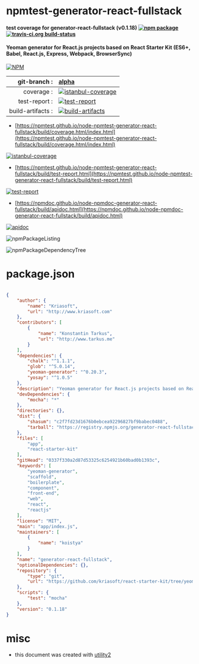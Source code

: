 # npmtest-generator-react-fullstack

#### test coverage for  generator-react-fullstack (v0.1.18)  [![npm package](https://img.shields.io/npm/v/npmtest-generator-react-fullstack.svg?style=flat-square)](https://www.npmjs.org/package/npmtest-generator-react-fullstack) [![travis-ci.org build-status](https://api.travis-ci.org/npmtest/node-npmtest-generator-react-fullstack.svg)](https://travis-ci.org/npmtest/node-npmtest-generator-react-fullstack)

#### Yeoman generator for React.js projects based on React Starter Kit (ES6+, Babel, React.js, Express, Webpack, BrowserSync)

[![NPM](https://nodei.co/npm/generator-react-fullstack.png?downloads=true&downloadRank=true&stars=true)](https://www.npmjs.com/package/generator-react-fullstack)

| git-branch : | [alpha](https://github.com/npmtest/node-npmtest-generator-react-fullstack/tree/alpha)|
|--:|:--|
| coverage : | [![istanbul-coverage](https://npmtest.github.io/node-npmtest-generator-react-fullstack/build/coverage.badge.svg)](https://npmtest.github.io/node-npmtest-generator-react-fullstack/build/coverage.html/index.html)|
| test-report : | [![test-report](https://npmtest.github.io/node-npmtest-generator-react-fullstack/build/test-report.badge.svg)](https://npmtest.github.io/node-npmtest-generator-react-fullstack/build/test-report.html)|
| build-artifacts : | [![build-artifacts](https://npmtest.github.io/node-npmtest-generator-react-fullstack/glyphicons_144_folder_open.png)](https://github.com/npmtest/node-npmtest-generator-react-fullstack/tree/gh-pages/build)|

- [https://npmtest.github.io/node-npmtest-generator-react-fullstack/build/coverage.html/index.html](https://npmtest.github.io/node-npmtest-generator-react-fullstack/build/coverage.html/index.html)

[![istanbul-coverage](https://npmtest.github.io/node-npmtest-generator-react-fullstack/build/screenCapture.buildCi.browser.%252Ftmp%252Fbuild%252Fcoverage.lib.html.png)](https://npmtest.github.io/node-npmtest-generator-react-fullstack/build/coverage.html/index.html)

- [https://npmtest.github.io/node-npmtest-generator-react-fullstack/build/test-report.html](https://npmtest.github.io/node-npmtest-generator-react-fullstack/build/test-report.html)

[![test-report](https://npmtest.github.io/node-npmtest-generator-react-fullstack/build/screenCapture.buildCi.browser.%252Ftmp%252Fbuild%252Ftest-report.html.png)](https://npmtest.github.io/node-npmtest-generator-react-fullstack/build/test-report.html)

- [https://npmdoc.github.io/node-npmdoc-generator-react-fullstack/build/apidoc.html](https://npmdoc.github.io/node-npmdoc-generator-react-fullstack/build/apidoc.html)

[![apidoc](https://npmdoc.github.io/node-npmdoc-generator-react-fullstack/build/screenCapture.buildCi.browser.%252Ftmp%252Fbuild%252Fapidoc.html.png)](https://npmdoc.github.io/node-npmdoc-generator-react-fullstack/build/apidoc.html)

![npmPackageListing](https://npmtest.github.io/node-npmtest-generator-react-fullstack/build/screenCapture.npmPackageListing.svg)

![npmPackageDependencyTree](https://npmtest.github.io/node-npmtest-generator-react-fullstack/build/screenCapture.npmPackageDependencyTree.svg)



# package.json

```json

{
    "author": {
        "name": "Kriasoft",
        "url": "http://www.kriasoft.com"
    },
    "contributors": [
        {
            "name": "Konstantin Tarkus",
            "url": "http://www.tarkus.me"
        }
    ],
    "dependencies": {
        "chalk": "^1.1.1",
        "glob": "^5.0.14",
        "yeoman-generator": "^0.20.3",
        "yosay": "^1.0.5"
    },
    "description": "Yeoman generator for React.js projects based on React Starter Kit (ES6+, Babel, React.js, Express, Webpack, BrowserSync)",
    "devDependencies": {
        "mocha": "*"
    },
    "directories": {},
    "dist": {
        "shasum": "c2f7fd23d1676b0ebcea92296827bf9babec0488",
        "tarball": "https://registry.npmjs.org/generator-react-fullstack/-/generator-react-fullstack-0.1.18.tgz"
    },
    "files": [
        "app",
        "react-starter-kit"
    ],
    "gitHead": "0337f330a2d87d53325c6254921b60bad0b1393c",
    "keywords": [
        "yeoman-generator",
        "scaffold",
        "boilerplate",
        "component",
        "front-end",
        "web",
        "react",
        "reactjs"
    ],
    "license": "MIT",
    "main": "app/index.js",
    "maintainers": [
        {
            "name": "koistya"
        }
    ],
    "name": "generator-react-fullstack",
    "optionalDependencies": {},
    "repository": {
        "type": "git",
        "url": "https://github.com/kriasoft/react-starter-kit/tree/yeoman-generator"
    },
    "scripts": {
        "test": "mocha"
    },
    "version": "0.1.18"
}
```



# misc
- this document was created with [utility2](https://github.com/kaizhu256/node-utility2)
